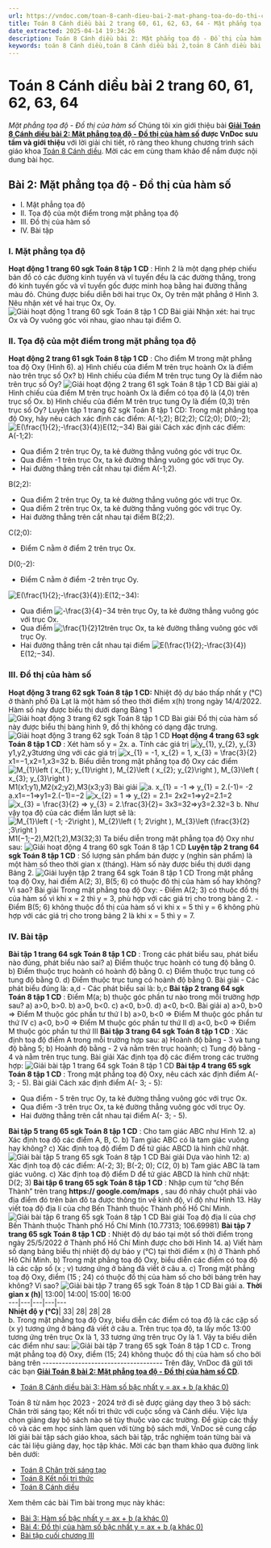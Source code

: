 ```yaml
---
url: https://vndoc.com/toan-8-canh-dieu-bai-2-mat-phang-toa-do-do-thi-cua-ham-so-296403
title: Toán 8 Cánh diều bài 2 trang 60, 61, 62, 63, 64 - Mặt phẳng tọa độ - Đồ thị của hàm số - VnDoc.com
date_extracted: 2025-04-14 19:34:26
description: Toán 8 Cánh diều bài 2: Mặt phẳng tọa độ - Đồ thị của hàm số được VnDoc biên soạn lời giải nhằm giúp các em nắm được nội dung bài Mặt phẳng tọa độ - Đồ thị của hàm số, Toán 8 sách Cánh diều. Mời các em tham khảo lời giải
keywords: toán 8 Cánh diều,toán 8 Cánh diều bài 2,toán 8 Cánh diều bài Mặt phẳng tọa độ - Đồ thị của hàm số,toán lớp 8 Cánh diều,giải toán 8 Cánh diều,giải sgk toán 8 Cánh diều,sgk toán 8 Cánh diều,sách giáo khoa toán 8 Cánh diều,toán 8 Mặt phẳng tọa độ - Đồ thị của hàm số,Toán 8 Cánh diều trang 60,Toán 8 Cánh diều trang 61,Toán 8 Cánh diều trang 62,Toán 8 Cánh diều trang 63,Mặt phẳng tọa độ - Đồ thị của hàm số,Toán 8 Cánh diều trang 64
---
```


# Toán 8 Cánh diều bài 2 trang 60, 61, 62, 63, 64
 _Mặt phẳng tọa độ - Đồ thị của hàm số_
Chúng tôi xin giới thiệu bài **[Giải Toán 8 Cánh diều bài 2: Mặt phẳng tọa độ - Đồ thị của hàm số](<https://vndoc.com/toan-8-canh-dieu-bai-1-don-thuc-nhieu-bien-da-thuc-nhieu-bien-295616>) **được VnDoc sưu tầm và giới thiệu**** với lời giải chi tiết, rõ ràng theo khung chương trình sách giáo khoa [Toán 8 Cánh diều](<https://vndoc.com/giai-toan-lop8>). Mời các em cùng tham khảo để nắm được nội dung bài học.
## Bài 2: Mặt phẳng tọa độ - Đồ thị của hàm số
  * I. Mặt phẳng tọa độ
  * II. Tọa độ của một điểm trong mặt phẳng tọa độ
  * III. Đồ thị của hàm số
  * IV. Bài tập

### I. Mặt phẳng tọa độ
**Hoạt động 1 trang 60 sgk Toán 8 tập 1 CD** : Hình 2 là một dạng phép chiếu bản đồ có các đường kinh tuyến và vĩ tuyến đều là các đường thẳng, trong đó kinh tuyến gốc và vĩ tuyến gốc được minh hoạ bằng hai đường thẳng màu đỏ. Chúng được biểu diễn bởi hai trục Ox, Oy trên mặt phẳng ở Hình 3. Nêu nhận xét về hai trục Ox, Oy.
![Giải hoạt động 1 trang 60 sgk Toán 8 tập 1 CD](https://i.vdoc.vn/data/image/2023/05/08/bai-1-5.png)
Bài giải
Nhận xét: hai trục Ox và Oy vuông góc vói nhau, giao nhau tại điểm O.
### II. Tọa độ của một điểm trong mặt phẳng tọa độ
**Hoạt động 2 trang 61 sgk Toán 8 tập 1 CD** : Cho điểm M trong mặt phẳng toa độ Oxy \(Hình 6\).
a\) Hình chiếu của điểm M trên trục hoành Ox là điểm nào trên trục số Ox?
b\) Hình chiếu của điểm M trên trục tung Oy là điểm nào trên trục số Oy?
![Giải hoạt động 2 trang 61 sgk Toán 8 tập 1 CD](https://i.vdoc.vn/data/image/2023/05/08/bai-1-6.png)
Bài giải
a\) Hình chiếu của điểm M trên trục hoành Ox là điểm có tọa độ là \(4,0\) trên trục số Ox.
b\) Hình chiếu của điểm M trên trục tung Oy là điểm \(0,3\) trên trục số Oy?
Luyện tập 1 trang 62 sgk Toán 8 tập 1 CD: Trong mặt phẳng tọa độ Oxy, hãy nêu cách xác định các điểm: A\(-1;2\); B\(2;2\); C\(2;0\); D\(0;-2\); ![E\(\\frac{1}{2};-\\frac{3}{4}\)](https://i.vdoc.vn/data/image/blank.png)E\(12;−34\)
Bài giải
Cách xác định các điểm:
A\(-1;2\):
  * Qua điểm 2 trên trục Oy, ta kẻ đường thẳng vuông góc với trục Ox.
  * Qua điểm -1 trên trục Ox, ta kẻ đường thẳng vuông góc với trục Oy.
  * Hai đường thẳng trên cắt nhau tại điểm A\(-1;2\).

B\(2;2\):
  * Qua điểm 2 trên trục Oy, ta kẻ đường thẳng vuông góc với trục Ox.
  * Qua điểm 2 trên trục Ox, ta kẻ đường thẳng vuông góc với trục Oy.
  * Hai đường thẳng trên cắt nhau tại điểm B\(2;2\).

C\(2;0\):
  * Điểm C nằm ở điểm 2 trên trục Ox.

D\(0;-2\):
  * Điểm C nằm ở điểm -2 trên trục Oy.

![E\(\\frac{1}{2};-\\frac{3}{4}\):](https://i.vdoc.vn/data/image/blank.png)E\(12;−34\):
  * Qua điểm ![-\\frac{3}{4}](https://i.vdoc.vn/data/image/blank.png)−34 trên trục Oy, ta kẻ đường thẳng vuông góc với trục Ox.
  * Qua điểm ![\\frac{1}{2}](https://i.vdoc.vn/data/image/blank.png)12trên trục Ox, ta kẻ đường thẳng vuông góc với trục Oy.
  * Hai đường thẳng trên cắt nhau tại điểm ![E\(\\frac{1}{2};-\\frac{3}{4}\)](https://i.vdoc.vn/data/image/blank.png)E\(12;−34\).

### III. Đồ thị của hàm số
**Hoạt động 3 trang 62 sgk Toán 8 tập 1 CD:** Nhiệt độ dự báo thấp nhất y \(°C\) ở thành phố Đà Lạt là một hàm số theo thời điểm x\(h\) trong ngày 14/4/2022. Hàm số này được biểu thị dưới dạng Bảng 1
![Giải hoạt động 3 trang 62 sgk Toán 8 tập 1 CD](https://i.vdoc.vn/data/image/2023/05/08/bai-1-7.png)
Bài giải
Đồ thị của hàm số này được biểu thị bàng hình 9, đồ thị không có dạng đặc trưng.
![Giải hoạt động 3 trang 62 sgk Toán 8 tập 1 CD](https://i.vdoc.vn/data/image/2023/05/08/bai-1-8.png)
**Hoạt động 4 trang 63 sgk Toán 8 tập 1 CD** : Xét hàm số y = 2x.
a. Tính các giá trị ![y_{1}, y_{2}, y_{3}](https://i.vdoc.vn/data/image/blank.png)y1,y2,y3tương ứng với các giá trị ![x_{1} = -1, x_{2} = 1, x_{3} = \\frac{3}{2}](https://i.vdoc.vn/data/image/blank.png)x1=−1,x2=1,x3=32
b. Biểu diễn trong mặt phẳng tọa độ Oxy các điểm ![M_{1}\\left \( x_{1}; y_{1}\\right \), M_{2}\\left \( x_{2}; y_{2}\\right \), M_{3}\\left \( x_{3}; y_{3}\\right \)](https://i.vdoc.vn/data/image/blank.png)M1\(x1;y1\),M2\(x2;y2\),M3\(x3;y3\)
Bài giải
![a. x_{1} = -1 => y_{1} = 2.\(-1\)= -2](https://i.vdoc.vn/data/image/blank.png)a.x1=−1=>y1=2.\(−1\)=−2
![x_{2} = 1 => y_{2} = 2.1= 2](https://i.vdoc.vn/data/image/blank.png)x2=1=>y2=2.1=2
![x_{3} = \\frac{3}{2} => y_{3} = 2.\\frac{3}{2}= 3](https://i.vdoc.vn/data/image/blank.png)x3=32=>y3=2.32=3
b. Như vậy tọa độ của các điểm lần lượt sẽ là:
![M_{1}\\left \( -1; -2\\right \), M_{2}\\left \( 1; 2\\right \), M_{3}\\left \(\\frac{3}{2} ;3\\right \)](https://i.vdoc.vn/data/image/blank.png)M1\(−1;−2\),M2\(1;2\),M3\(32;3\)
Ta biểu diễn trong mặt phẳng tọa độ Oxy như sau:
![Giải hoạt động 4 trang 60 sgk Toán 8 tập 1 CD](https://i.vdoc.vn/data/image/2023/05/08/bai-1-9.png)
**Luyện tập 2 trang 64 sgk Toán 8 tập 1 CD** : Số lượng sản phẩm bán được y \(nghìn sản phẩm\) là một hàm số theo thời gian x \(tháng\). Hàm số này được biểu thị dưới dạng Bảng 2.
![Giải luyện tập 2 trang 64 sgk Toán 8 tập 1 CD](https://i.vdoc.vn/data/image/2023/05/08/bai-1-10.png)
Trong mặt phẳng toạ độ Oxy, hai điểm A\(2; 3\), B\(5; 6\) có thuộc đô thị của hàm số hay không? Vì sao?
Bài giải
Trong mặt phẳng toạ độ Oxy:
\- Điểm A\(2; 3\) có thuộc đồ thị của hàm số vì khi x = 2 thì y = 3, phù hợp với các giá trị cho trong bảng 2.
\- Điểm B\(5; 6\) không thuộc đồ thị của hàm số vi khi x = 5 thì y = 6 không phù hợp với các giá trị cho trong bảng 2 là khi x = 5 thì y = 7.
### **IV. Bài tập**
**Bài tập 1 trang 64 sgk Toán 8 tập 1 CD** : Trong các phát biểu sau, phát biểu nào đúng, phát biểu nào sai?
a\) Điểm thuộc trục hoành có tung độ bằng 0.
b\) Điểm thuộc trục hoành có hoành độ bằng 0.
c\) Điểm thuộc trục tung có tung độ bằng 0.
d\) Điểm thuộc trục tung có hoành độ bằng 0.
Bài giải
\- Các phát biểu đúng là: a,d
\- Các phát biểu sai là: b,c
**Bài tập 2 trang 64 sgk Toán 8 tập 1 CD** : Điểm M\(a; b\) thuộc góc phần tư nào trong mỗi trường hợp sau?
a\) a>0, b>0.
b\) a>0, b<0.
c\) a<0, b>0.
d\) a<0, b<0.
Bài giải
a\) a>0, b>0 => Điểm M thuộc góc phần tư thứ I
b\) a>0, b<0 => Điểm M thuộc góc phần tư thứ IV
c\) a<0, b>0 => Điểm M thuộc góc phần tư thứ II
d\) a<0, b<0 => Điểm M thuộc góc phần tư thứ III
**Bài tập 3 trang 64 sgk Toán 8 tập 1 CD** : Xác định toạ độ điểm A trong mỗi trường hợp sau:
a\) Hoành độ bằng - 3 và tung độ bằng 5;
b\) Hoành độ bằng - 2 và nằm trên trục hoành;
c\) Tung độ bằng - 4 và nằm trên trục tung.
Bài giải
Xác định tọa độ các điểm trong các trường hợp:
![Giải bài tập 1 trang 64 sgk Toán 8 tập 1 CD](https://i.vdoc.vn/data/image/2023/05/08/bai-1-11.png)
**Bài tập 4 trang 65 sgk Toán 8 tập 1 CD** : Trong mặt phẳng toạ độ Oxy, nêu cách xác định điểm A\(- 3; - 5\).
Bài giải
Cách xác định điểm A\(- 3; - 5\):
  * Qua điểm - 5 trên trục Oy, ta kẻ đường thẳng vuông góc với trục Ox.
  * Qua điểm -3 trên trục Ox, ta kẻ đường thẳng vuông góc với trục Oy.
  * Hai đường thẳng trên cắt nhau tại điểm A\(- 3; - 5\).

**Bài tập 5 trang 65 sgk Toán 8 tập 1 CD** : Cho tam giác ABC như Hình 12.
a\) Xác định toạ độ các điểm A, B, C.
b\) Tam giác ABC có là tam giác vuông hay không?
c\) Xác định toạ độ điểm D để tứ giác ABCD là hình chữ nhật.
![Giải bài tập 5 trang 65 sgk Toán 8 tập 1 CD](https://i.vdoc.vn/data/image/2023/05/08/bai-1-12.png)
Bài giải
Dựa vào hình 12:
a\) Xác định toạ độ các điểm: A\(-2; 3\); B\(-2; 0\); C\(2, 0\)
b\) Tam giác ABC là tam giác vuông.
c\) Xác định toạ độ điểm D để tứ giác ABCD là hình chữ nhật: D\(2; 3\)
**Bài tập 6 trang 65 sgk Toán 8 tập 1 CD** : Nhập cụm từ “chợ Bến Thành” trên trang **https:// google.com/maps** , sau đó nháy chuột phải vào địa điểm đó trên bản đô ta được thông tin về kinh độ, vĩ độ như Hình 13. Hãy viết toạ độ địa lí của chợ Bến Thành thuộc Thành phố Hồ Chí Minh.
![Giải bài tập 6 trang 65 sgk Toán 8 tập 1 CD](https://i.vdoc.vn/data/image/2023/05/08/bai-1-13.png)
Bài giải
Toạ độ địa lí của chợ Bến Thành thuộc Thành phố Hồ Chí Minh \(10.77313; 106.69981\)
**Bài tập 7 trang 65 sgk Toán 8 tập 1 CD** : Nhiệt độ dự báo tại một số thời điểm trong ngày 25/5/2022 ở Thành phố Hồ Chí Minh được cho bởi Hình 14.
a\) Viết hàm số dạng bảng biểu thị nhiệt độ dự báo y \(°C\) tại thời điểm x \(h\) ở Thành phố Hô Chí Minh.
b\) Trong mặt phẳng toạ độ Oxy, biểu diễn các điểm có toạ độ là các cặp số \(x ; v\) tương ứng ở bảng đã viết ở câu a.
c\) Trong mặt phẳng toạ độ Oxy, điểm \(15 ; 24\) có thuộc đồ thị của hàm số cho bởi bảng trên hay không? Vì sao?
![Giải bài tập 7 trang 65 sgk Toán 8 tập 1 CD](https://i.vdoc.vn/data/image/2023/05/08/bai-1-14.png)
Bài giải
a.
**Thời gian x \(h\)**|  13:00| 14:00| 15:00| 16:00  
---|---|---|---|---  
**Nhiệt độ y \(°C\)**|  33| 28| 28| 28  
b. Trong mặt phẳng toạ độ Oxy, biểu diễn các điểm có toạ độ là các cặp số \(x y\) tương ứng ở bảng đã viết ở câu a.
Trên trục tọa độ, ta lấy mốc 13:00 tương ứng trên trục Ox là 1, 33 tương ứng trên trục Oy là 1. Vậy ta biểu diễn các điểm như sau:
![Giải bài tập 7 trang 65 sgk Toán 8 tập 1 CD](https://i.vdoc.vn/data/image/2023/05/08/bai-1-5.png)
c. Trong mặt phẳng toạ độ Oxy, điểm \(15; 24\) không thuộc đồ thị của hàm số cho bởi bảng trên
\-------------------------------------
Trên đây, VnDoc đã gửi tới các bạn **[Giải Toán 8 bài 2: Mặt phẳng tọa độ - Đồ thị của hàm số CD](<https://vndoc.com/toan-8-canh-dieu-bai-2-cac-phep-tinh-voi-da-thuc-nhieu-bien-296139>)**.
  * [Toán 8 Cánh diều bài 3: Hàm số bậc nhất y = ax + b \(a khác 0\)](<https://vndoc.com/toan-8-canh-dieu-bai-3-ham-so-bac-nhat-y-ax-b-a-khac-0-296406>)

Toán 8 từ năm học 2023 - 2024 trở đi sẽ được giảng dạy theo 3 bộ sách: Chân trời sáng tạo; Kết nối tri thức với cuộc sống và Cánh diều. Việc lựa chọn giảng dạy bộ sách nào sẽ tùy thuộc vào các trường. Để giúp các thầy cô và các em học sinh làm quen với từng bộ sách mới, VnDoc sẽ cung cấp lời giải bài tập sách giáo khoa, sách bài tập, trắc nghiệm toán từng bài và các tài liệu giảng dạy, học tập khác. Mời các bạn tham khảo qua đường link bên dưới:
  * [Toán 8 Chân trời sáng tạo](<https://vndoc.com/toan-8-chan-troi-sang-tao>)
  * [Toán 8 Kết nối tri thức](<https://vndoc.com/toan-8-ket-noi-tri-thuc>)
  * [Toán 8 Cánh diều](<https://vndoc.com/giai-toan-lop8>)

Xem thêm các bài Tìm bài trong mục này khác:
  * [Bài 3: Hàm số bậc nhất y = ax + b \(a khác 0\)](</toan-8-canh-dieu-bai-3-ham-so-bac-nhat-y-ax-b-a-khac-0-296406>)
  * [Bài 4: Đồ thị của hàm số bậc nhất y = ax + b \(a khác 0\)](</toan-8-canh-dieu-bai-4-do-thi-cua-ham-so-bac-nhat-y-ax-b-a-khac-0-296411>)
  * [Bài tập cuối chương III](</toan-8-canh-dieu-bai-tap-cuoi-chuong-iii-296423>)

